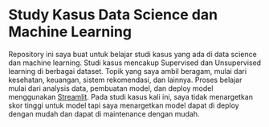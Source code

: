 # Study Kasus Data Science dan Machine Learning

Repository ini saya buat untuk belajar studi kasus yang ada di data science dan machine learning. Studi kasus mencakup Supervised dan Unsupervised learning di berbagai dataset. Topik yang saya ambil beragam, mulai dari kesehatan, keuangan, sistem rekomendasi, dan lainnya. Proses belajar mulai dari analysis data, pembuatan model, dan deploy model menggunakan [Streamlit](https://streamlit.io). Pada studi kasus kali ini, saya tidak menargetkan skor tinggi untuk model tapi saya menargetkan model dapat di deploy dengan mudah dan dapat di maintenance dengan mudah.
